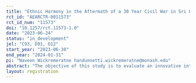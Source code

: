 ```yaml
---
title: "Ethnic Harmony in the Aftermath of a 30 Year Civil War in Sri Lanka"
rct_id: "AEARCTR-0011573"
rct_id_num: "11573"
doi: "10.1257/rct.11573-1.0"
date: "2023-06-24"
status: "in_development"
jel: "C93, D91, O12"
start_year: "2023-06-30"
end_year: "2024-01-31"
pi: "Naveen Wickremeratne handunnetti.wickremeratne@monash.edu"
abstract: "The objective of this study is to evaluate an innovative intervention and three conventional experiments aimed at reducing the prejudicial attitudes and enhancing the attitudes of compassion, trust, and collaboration amongst two major ethnic groups (Tamils and Sinhalese) in Sri Lanka. More distinctively, we intend to carry out a randomized experiment in Sri Lanka to evaluate the effectiveness of screenings of two documentary movies that enhance the awareness of both ethnic groups about the livelihoods, culture, and hardships of each other. We attempt to understand how exposure to this edutainment activity affects the attitudes and behavior of each ethnic group towards the fellow ethnic group. More specifically, we aim to determine, using this program, whether access to information can enhance compassion, trust, and collaboration between two ethnic groups while decreasing prejudicial attitudes. We will measure the expected outcomes using survey questions and lab-in-the-field experiments. "
layout: registration
---
```


